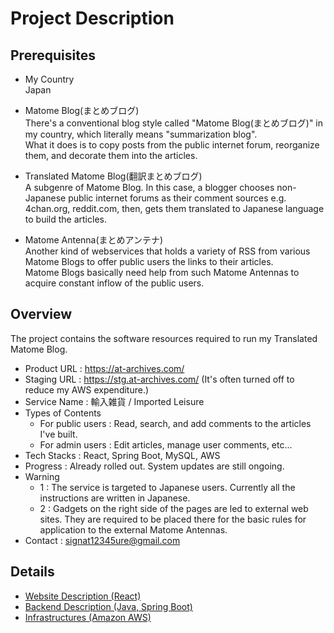 # Project Description

## Prerequisites

- My Country  
  Japan

- Matome Blog(まとめブログ)  
  There's a conventional blog style called "Matome Blog(まとめブログ)" in my country, which literally means "summarization blog".  
  What it does is to copy posts from the public internet forum, reorganize them, and decorate them into the articles.

- Translated Matome Blog(翻訳まとめブログ)  
  A subgenre of Matome Blog. In this case, a blogger chooses non-Japanese public internet forums as their comment sources e.g. 4chan.org, reddit.com, then, gets them translated to Japanese language to build the articles.

- Matome Antenna(まとめアンテナ)  
  Another kind of webservices that holds a variety of RSS from various Matome Blogs to offer public users the links to their articles.  
  Matome Blogs basically need help from such Matome Antennas to acquire constant inflow of the public users.


## Overview

The project contains the software resources required to run my Translated Matome Blog.  

- Product URL : https://at-archives.com/
- Staging URL : https://stg.at-archives.com/ (It's often turned off to reduce my AWS expenditure.)  
- Service Name : 輸入雑貨 / Imported Leisure
- Types of Contents
  - For public users : Read, search, and add comments to the articles I've built.
  - For admin users : Edit articles, manage user comments, etc...
- Tech Stacks : React, Spring Boot, MySQL, AWS
- Progress : Already rolled out. System updates are still ongoing.
- Warning 
  - 1 : The service is targeted to Japanese users. Currently all the instructions are written in Japanese.  
  - 2 : Gadgets on the right side of the pages are led to external web sites. They are required to be placed there for the basic rules for application to the external Matome Antennas.  
- Contact : signat12345ure@gmail.com

## Details

- [Website Description (React)](./website.md)
- [Backend Description (Java, Spring Boot)](./backend.md)
- [Infrastructures (Amazon AWS)](./infrastructures.md)
